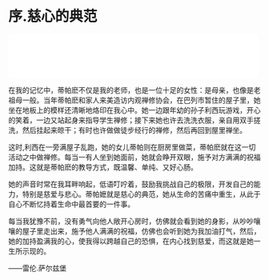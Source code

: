 # 序.慈心的典范

<iframe frameborder="0" marginwidth="0" marginheight="0" width=500 height=86 src="./mp3/0.mp3"></iframe>

在我的记忆中，蒂帕麽不仅是我的老师，也是一位十足的女性：是母亲，也像是老祖母一般。当年蒂帕麽和家人来美造访内观禅修协会，在巴列市暂住的屋子里，她坐在地板上的模样还清晰地烙印在我心中。她一边跟年幼的孙子利西玩游戏，开心的笑着，一边又站起身来指导学生禅修；接下来她也许去洗洗衣服，亲自用双手搓洗，然后挂起来晾干；有时也许做做徒步经行的禅修，然后再回到屋里禅坐。



这时,利西在一旁满屋子乱跑，她的女儿蒂帕则在厨房里做菜，蒂帕麽就在这一切活动之中做禅修。每当一有人坐到她面前，她就会睁开双眼，施予对方满满的祝福加持。这就是蒂帕麽的教导方式，既温馨、单纯、又好心肠。



她的声音时常在我耳畔响起，低语叮咛着，鼓励我挑战自己的极限，开发自己的能力，特别是慈爱与悲心。蒂帕嬷就是慈心的典范，她从生命的苦痛中重生，从此于自心不断忆持着生命中最首要的一件事。



每当我犹豫不前，没有勇气向他人敞开心房时，仿佛就会看到她的身影，从吵吵嚷嚷的屋子里走出来，施予他人满满的祝福，仿佛也会听到她为我加油打气，然后，她的加持盈满我的心，使我得以跨越自己的恐惧，在内心找到慈爱，而这就是她一生所示现的。

——雷伦.萨尔兹堡
